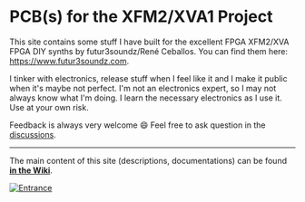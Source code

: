 # PCB(s) for the XFM2/XVA1 Project

This site contains some stuff I have built for the excellent FPGA XFM2/XVA FPGA DIY synths by futur3soundz/René Ceballos. You can find them here: https://www.futur3soundz.com.

I tinker with electronics, release stuff when I feel like it and I make it public when it's maybe not perfect. I'm not an electronics expert, so I may not always know what I'm doing. I learn the necessary electronics as I use it. Use at your own risk.

Feedback is always very welcome 😄 Feel free to ask question in the [discussions](https://github.com/bzeiss/xfm2-pcbs/discussions).

***

The main content of this site (descriptions, documentations) can be found **[in the Wiki](https://github.com/bzeiss/xfm2-pcbs/wiki)**.

[![Entrance](https://user-images.githubusercontent.com/884834/141660551-4a2c4852-fc1e-44f5-8d12-a7e33d5bfc61.jpg)](https://github.com/bzeiss/xfm2-pcbs/wiki)
